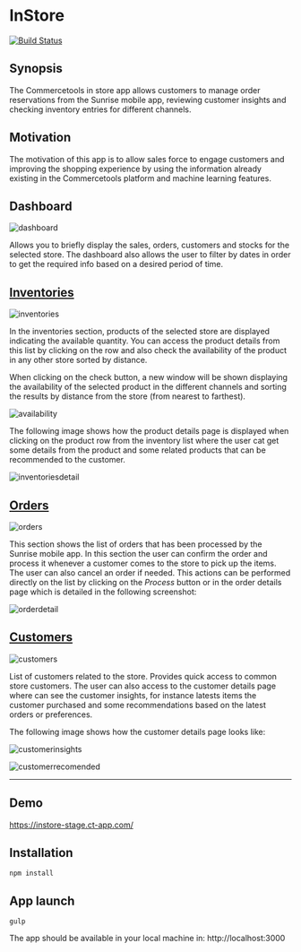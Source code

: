 InStore
==================

[![Build Status](https://api.travis-ci.com/commercetools/commercetools-instore-center.svg?token=G3zYkVxzDwVADM6vtKUL&branch=master)](https://travis-ci.com/commercetools/commercetools-instore-center)

## Synopsis

The Commercetools in store app allows customers to manage order reservations from the Sunrise mobile app, reviewing customer insights and checking inventory entries for different channels.

## Motivation

The motivation of this app is to allow sales force to engage customers and improving the shopping experience by using the information already existing in the Commercetools platform and machine learning features.


## Dashboard

![dashboard](https://user-images.githubusercontent.com/576460/30800463-5c73f3b2-a1e0-11e7-8e33-6596a4b411ea.jpg)

Allows you to briefly display the sales, orders, customers and stocks for the selected store. The dashboard also allows the user to filter by dates in order to get the required info based on a desired period of time.


## [Inventories](https://github.com/commercetools/commercetools-instore-center/blob/documentation/docs/inventories.md)

![inventories](https://user-images.githubusercontent.com/576460/30800470-607261f6-a1e0-11e7-9912-2595e7a1b699.jpg)

In the inventories section, products of the selected store are displayed indicating the available quantity. You can access the product details from this list by clicking on the row and also check the availability of the product in any other store sorted by distance.

When clicking on the check button, a new window will be shown displaying the availability of the selected product in the different channels and sorting the results by distance from the store (from nearest to farthest).

![availability](https://user-images.githubusercontent.com/576460/30800724-3b31fea0-a1e1-11e7-8485-dd929f6f3e60.jpg)

The following image shows how the product details page is displayed when clicking on the product row from the inventory list where the user cat get some details from the product and some related products that can be recommended to the customer.

![inventoriesdetail](https://user-images.githubusercontent.com/576460/30802693-a0d31824-a1e7-11e7-8609-472426a93c6b.jpg)


## [Orders](https://github.com/commercetools/commercetools-instore-center/blob/documentation/docs/orders.md)

![orders](https://user-images.githubusercontent.com/576460/30800482-6963d4ca-a1e0-11e7-83f9-840fb873fb03.jpg)

This section shows the list of orders that has been processed by the Sunrise mobile app. In this section the user can confirm the order and process it whenever a customer comes to the store to pick up the items. The user can also cancel an order if needed. This actions can be performed directly on the list by clicking on the *Process* button or in the order details page which is detailed in the following screenshot:

![orderdetail](https://user-images.githubusercontent.com/576460/30800883-bedc39e6-a1e1-11e7-815d-56ad2afc3d66.jpg)


## [Customers](https://github.com/commercetools/commercetools-instore-center/blob/documentation/docs/customers.md)

![customers](https://user-images.githubusercontent.com/576460/30800479-654af6ca-a1e0-11e7-939b-8a2f231b4847.jpg)

List of customers related to the store. Provides quick access to common store customers. The user can also access to the customer details page where can see the customer insights, for instance latests items the customer purchased and some recommendations based on the latest orders or preferences.

The following image shows how the customer details page looks like:

![customerinsights](https://user-images.githubusercontent.com/576460/30802006-732505e2-a1e5-11e7-9a48-225ecb221a45.jpg)

![customerrecomended](https://user-images.githubusercontent.com/576460/30802271-3534a57a-a1e6-11e7-9485-e59344845957.jpg)


--------

## Demo
https://instore-stage.ct-app.com/


## Installation
```
npm install
```

## App launch
```
gulp
```

The app should be available in your local machine in: http://localhost:3000
